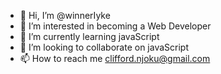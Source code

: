 - 👋 Hi, I’m @winnerIyke
- 👀 I’m interested in becoming a Web Developer
- 🌱 I’m currently learning javaScript
- 💞️ I’m looking to collaborate on javaScript
- 📫 How to reach me clifford.njoku@gmail.com

<!---
winnerIyke/winnerIyke is a ✨ special ✨ repository because its `README.md` (this file) appears on your GitHub profile.
You can click the Preview link to take a look at your changes.
--->
